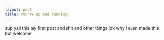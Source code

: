 ```yaml
---
layout: post
title: You're up and running!
---
```


sup yall this my first post and shit and other things idk why i even made this but welcome
